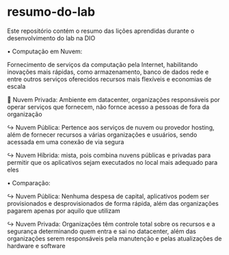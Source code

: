 # resumo-do-lab
Este repositório contém o resumo das lições aprendidas durante o desenvolvimento do lab na DIO

• Computação em Nuvem:

Fornecimento de serviços da computação pela Internet, habilitando inovações mais rápidas, como armazenamento, banco de dados rede e entre outros serviços oferecidos
recursos mais flexíveis e economias de escala

🎀 Νuvem Privada: Ambiente em datacenter, organizações responsáveis por operar serviços que fornecem, não fornce acesso a pessoas de fora da organização

↪ Νuvem Pública: Pertence aos serviços de nuvem ou provedor hosting, além de fornecer recursos a várias organizações e usuários, sendo acessada em uma conexão de via segura

↪ Νuvem Híbrida: mista, pois combina nuvens públicas e privadas para permitir que os aplicativos sejam executados no local mais adequado para eles

• Comparação:

↪ Νuvem Pública: Nenhuma despesa de capital, aplicativos podem ser provisionados e desprovisionados de forma rápida, além das organizações pagarem apenas por aquilo que utilizam

↪ Νuvem Privada: Organizações têm controle total sobre os recursos e a segurança determinando quem entra e sai no datacenter, além das organizações serem responsáveis pela manutenção e pelas atualizações de hardware e software
